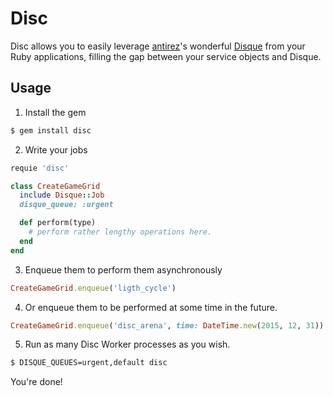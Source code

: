 # Disc

Disc allows you to easily leverage [antirez](http://antirez.com/)'s wonderful [Disque](https://github.com/antirez/disque) from your Ruby applications, filling the gap between your service objects and Disque.

## Usage

1.  Install the gem

```bash
$ gem install disc
```

2. Write your jobs

```ruby
requie 'disc'

class CreateGameGrid
  include Disque::Job
  disque_queue: :urgent

  def perform(type)
    # perform rather lengthy operations here.
  end
end
```

3. Enqueue them to perform them asynchronously

```ruby
CreateGameGrid.enqueue('ligth_cycle')
```

4. Or enqueue them to be performed at some time in the future.

```ruby
CreateGameGrid.enqueue('disc_arena', time: DateTime.new(2015, 12, 31))
```

5. Run as many Disc Worker processes as you wish.

```bash
$ DISQUE_QUEUES=urgent,default disc
```

You're done!
